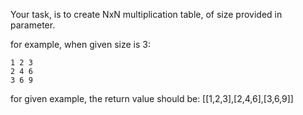 Your task, is to create NxN multiplication table, of size provided in parameter.

for example, when given size is 3:

```
1 2 3
2 4 6
3 6 9
```

for given example, the return value should be: [[1,2,3],[2,4,6],[3,6,9]]